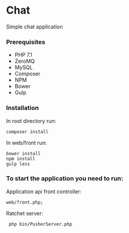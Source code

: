 # Chat

Simple chat application
 
### Prerequisites
 * PHP 7.1
 * ZeroMQ
 * MySQL
 * Composer
 * NPM
 * Bower
 * Gulp
 
### Installation
 
 In root directory run:
 ```
 composer install
 ```
 In web/front run:
 ```
 bower install
 npm install
 gulp less
 ```

### To start the application you need to run:
 Application api front controller:
  ```
  web/front.php;
  ```

 Ratchet server:
 ```
  php bin/PusherServer.php
 ```
